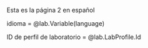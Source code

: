 Esta es la página 2 en español 

idioma = @lab.Variable(language)

ID de perfil de laboratorio = @lab.LabProfile.Id
